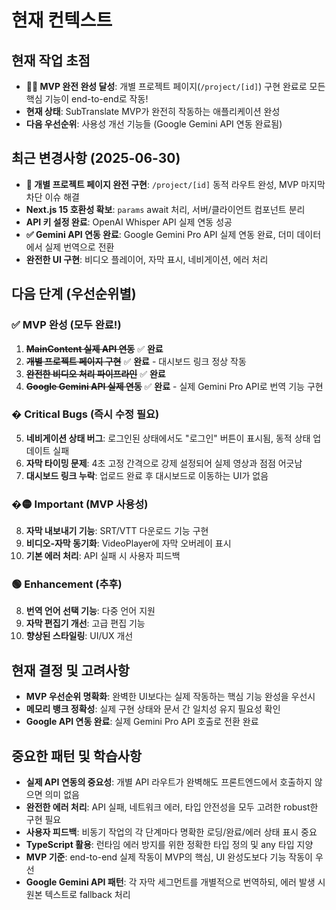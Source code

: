 # 현재 컨텍스트

## 현재 작업 초점

- **🎉🎉 MVP 완전 완성 달성**: 개별 프로젝트 페이지(`/project/[id]`) 구현 완료로 모든 핵심 기능이 end-to-end로 작동!
- **현재 상태**: SubTranslate MVP가 완전히 작동하는 애플리케이션 완성
- **다음 우선순위**: 사용성 개선 기능들 (Google Gemini API 연동 완료됨)

## 최근 변경사항 (2025-06-30)

- **🎉 개별 프로젝트 페이지 완전 구현**: `/project/[id]` 동적 라우트 완성, MVP 마지막 차단 이슈 해결
- **Next.js 15 호환성 확보**: `params` await 처리, 서버/클라이언트 컴포넌트 분리
- **API 키 설정 완료**: OpenAI Whisper API 실제 연동 성공
- **✅ Gemini API 연동 완료**: Google Gemini Pro API 실제 연동 완료, 더미 데이터에서 실제 번역으로 전환
- **완전한 UI 구현**: 비디오 플레이어, 자막 표시, 네비게이션, 에러 처리

## 다음 단계 (우선순위별)

### ✅ **MVP 완성** (모두 완료!)
1. ~~**MainContent 실제 API 연동**~~ ✅ **완료**
2. ~~**개별 프로젝트 페이지 구현**~~ ✅ **완료** - 대시보드 링크 정상 작동
3. ~~**완전한 비디오 처리 파이프라인**~~ ✅ **완료**
4. ~~**Google Gemini API 실제 연동**~~ ✅ **완료** - 실제 Gemini Pro API로 번역 기능 구현

### � Critical Bugs (즉시 수정 필요)
5. **네비게이션 상태 버그**: 로그인된 상태에서도 "로그인" 버튼이 표시됨, 동적 상태 업데이트 실패
6. **자막 타이밍 문제**: 4초 고정 간격으로 강제 설정되어 실제 영상과 점점 어긋남
7. **대시보드 링크 누락**: 업로드 완료 후 대시보드로 이동하는 UI가 없음

### �🟡 Important (MVP 사용성)  
8. **자막 내보내기 기능**: SRT/VTT 다운로드 기능 구현
9. **비디오-자막 동기화**: VideoPlayer에 자막 오버레이 표시
10. **기본 에러 처리**: API 실패 시 사용자 피드백

### 🟢 Enhancement (추후)
8. **번역 언어 선택 기능**: 다중 언어 지원
9. **자막 편집기 개선**: 고급 편집 기능
10. **향상된 스타일링**: UI/UX 개선

## 현재 결정 및 고려사항

- **MVP 우선순위 명확화**: 완벽한 UI보다는 실제 작동하는 핵심 기능 완성을 우선시
- **메모리 뱅크 정확성**: 실제 구현 상태와 문서 간 일치성 유지 필요성 확인
- **Google API 연동 완료**: 실제 Gemini Pro API 호출로 전환 완료

## 중요한 패턴 및 학습사항

- **실제 API 연동의 중요성**: 개별 API 라우트가 완벽해도 프론트엔드에서 호출하지 않으면 의미 없음
- **완전한 에러 처리**: API 실패, 네트워크 에러, 타입 안전성을 모두 고려한 robust한 구현 필요
- **사용자 피드백**: 비동기 작업의 각 단계마다 명확한 로딩/완료/에러 상태 표시 중요
- **TypeScript 활용**: 런타임 에러 방지를 위한 정확한 타입 정의 및 any 타입 지양
- **MVP 기준**: end-to-end 실제 작동이 MVP의 핵심, UI 완성도보다 기능 작동이 우선
- **Google Gemini API 패턴**: 각 자막 세그먼트를 개별적으로 번역하되, 에러 발생 시 원본 텍스트로 fallback 처리
